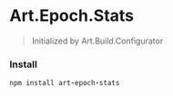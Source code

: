 # Art.Epoch.Stats

> Initialized by Art.Build.Configurator

### Install

```coffeescript
npm install art-epoch-stats
```